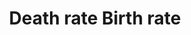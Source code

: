 ---
title: Death rate Birth rate
longTitle: 'Death rate, Birth rate'
tags:
- gccommon
relatedTerm:
- "[[Vital statistics]]"
---